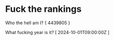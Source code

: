 # Fuck the rankings

Who the hell am I?
{ 4439805 }

What fucking year is it?
[ 2024-10-01T09:00:00Z ]
